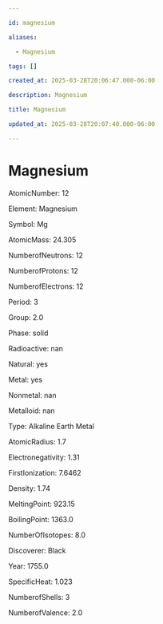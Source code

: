 ```yaml
---

id: magnesium

aliases:

  - Magnesium

tags: []

created_at: 2025-03-28T20:06:47.000-06:00

description: Magnesium

title: Magnesium

updated_at: 2025-03-28T20:07:40.000-06:00

---
```




# Magnesium

AtomicNumber: 12

Element: Magnesium

Symbol: Mg

AtomicMass: 24.305

NumberofNeutrons: 12

NumberofProtons: 12

NumberofElectrons: 12

Period: 3

Group: 2.0

Phase: solid

Radioactive: nan

Natural: yes

Metal: yes

Nonmetal: nan

Metalloid: nan

Type: Alkaline Earth Metal

AtomicRadius: 1.7

Electronegativity: 1.31

FirstIonization: 7.6462

Density: 1.74

MeltingPoint: 923.15

BoilingPoint: 1363.0

NumberOfIsotopes: 8.0

Discoverer: Black

Year: 1755.0

SpecificHeat: 1.023

NumberofShells: 3

NumberofValence: 2.0

